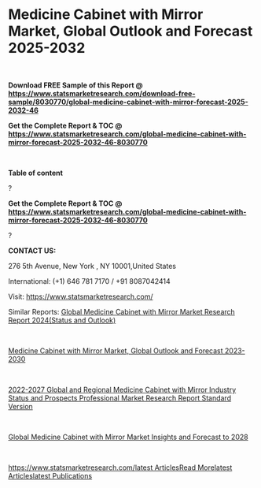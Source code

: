 <h1>Medicine Cabinet with Mirror Market, Global Outlook and Forecast 2025-2032</h1><br/><p><strong>Download FREE Sample of this Report @ <a href="https://www.statsmarketresearch.com/download-free-sample/8030770/global-medicine-cabinet-with-mirror-forecast-2025-2032-46">https://www.statsmarketresearch.com/download-free-sample/8030770/global-medicine-cabinet-with-mirror-forecast-2025-2032-46</a></strong></p>
 
 
 
 <div><b>Get the Complete Report & TOC @ <a href="https://www.statsmarketresearch.com/global-medicine-cabinet-with-mirror-forecast-2025-2032-46-8030770">https://www.statsmarketresearch.com/global-medicine-cabinet-with-mirror-forecast-2025-2032-46-8030770</a></b></div>
 
 
 
 <p><br />
 
 <b>Table of content</b></p>
 
 
 
 <p>? </p>
 
 
 
 <div><b>Get the Complete Report & TOC @ <a href="https://www.statsmarketresearch.com/global-medicine-cabinet-with-mirror-forecast-2025-2032-46-8030770">https://www.statsmarketresearch.com/global-medicine-cabinet-with-mirror-forecast-2025-2032-46-8030770</a></b></div>
 
 
 
 <p>? </p>
 
 
 
 <p><b>CONTACT US:</b><br />
 
 276 5th Avenue, New York , NY 10001,United States<br />
 
 International: (+1) 646 781 7170 / +91 8087042414<br />
 
 Visit: <a href="https://www.statsmarketresearch.com/">https://www.statsmarketresearch.com/</a><br />
 
 Similar Reports: <a href="https://www.statsmarketresearch.com/global-medicine-cabinet-with-mirror-forecast-2025-2032-46-8030770">Global Medicine Cabinet with Mirror Market Research Report 2024(Status and Outlook)</a><br />
 
 <br />
 
 <a href="https://www.statsmarketresearch.com/global-medicine-cabinet-with-mirror-forecast-2025-2032-46-8030770">Medicine Cabinet with Mirror Market, Global Outlook and Forecast 2023-2030</a><br />
 
 <br />
 
 <a href="https://www.statsmarketresearch.com/global-medicine-cabinet-with-mirror-forecast-2025-2032-46-8030770">2022-2027 Global and Regional Medicine Cabinet with Mirror Industry Status and Prospects Professional Market Research Report Standard Version</a><br />
 
 <br />
 
 <a href="https://www.statsmarketresearch.com/global-medicine-cabinet-with-mirror-forecast-2025-2032-46-8030770">Global Medicine Cabinet with Mirror Market Insights and Forecast to 2028</a><br />
 
 <br />
 
 <a href="https://gyeongbokgung.com">https://www.statsmarketresearch.com/</a><a href="https://hallyeomaritime.com">latest Articles</a><a href="https://jingwansa.com">Read More</a><a href="https://nguoiviet.jp/">latest Articles</a><a href="https://www.intelmarketresearch.com/">latest Publications</a></p>